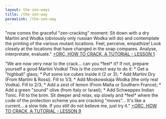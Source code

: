 ```yaml
---
layout: the-zen-ways
title: /the-zen-way
permalink: /the-zen-way
---
```


<p>"now comes the graceful "zen-cracking" moment: Sit down with
a dry Martini and Wodka (obviously only russian Wodka will
do) and contemplate the printing of the various mutant
locations. Feel, perceive, empathize! Look closely at the
locations that have changed in the snap compares. Analyse,
interpretate, evaluate." <a href="http://www.textfiles.com/piracy/CRACKING/howto1.txt" target="_blank" rel="noopener noreferrer">+ORC, HOW TO CRACK, A TUTORIAL - LESSON 1</a></p>

<p>"We are now very near to the crack... can
you *feel* it? If not, prepare yourself a good Martini Vodka!
This is the correct way to do it:
 * Get a "highball" glass;
 * Put some ice cubes inside it (2 or 3);
 * Add Martini Dry (From Martini & Rossi). Fill to 1/3;
 * Add Moskowskaja Wodka (the only real Vodka). Fill to 2/3;
 * Add a zest of lemon (From Malta or Southern France);
 * Add a green "sound" olive (from Italy or Israel);
 * Add Schweppes Indian Tonic. Fill to the brim.
Sit deeper and relax, sip slowly and *feel* where the code of the
protection scheme you are cracking "moves"... It's like a
current... a slow tide. If you still do not believe me, just try
it." <a href="http://www.textfiles.com/piracy/CRACKING/howto1.txt" target="_blank" rel="noopener noreferrer">+ORC, HOW TO CRACK, A TUTORIAL - LESSON 9</a></p>
